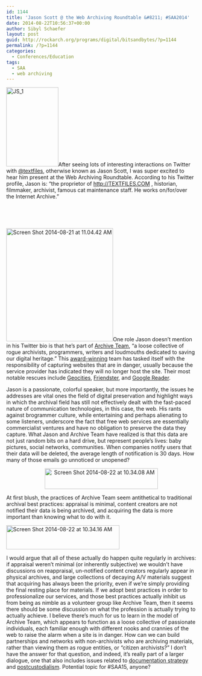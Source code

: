 ```yaml
---
id: 1144
title: 'Jason Scott @ the Web Archiving Roundtable &#8211; #SAA2014'
date: 2014-08-22T10:56:37+00:00
author: Sibyl Schaefer
layout: post
guid: http://rockarch.org/programs/digital/bitsandbytes/?p=1144
permalink: /?p=1144
categories:
  - Conferences/Education
tags:
  - SAA
  - web archiving
---
```

[<img class=" wp-image-1145 alignleft" alt="JS_1" src="http://rockarch.org/programs/digital/bitsandbytes/wp-content/uploads/2014/08/JS_1-197x300.png" width="138" height="210" srcset="http://blog.rockarch.org/wp-content/uploads/2014/08/JS_1-197x300.png 197w, http://blog.rockarch.org/wp-content/uploads/2014/08/JS_1.png 630w" sizes="(max-width: 138px) 100vw, 138px" />](http://rockarch.org/programs/digital/bitsandbytes/wp-content/uploads/2014/08/JS_1.png)After seeing lots of interesting interactions on Twitter with [@textfiles](https://twitter.com/textfiles), otherwise known as Jason Scott, I was super excited to hear him present at the Web Archiving Roundtable. According to his Twitter profile, Jason is: &#8220;the proprietor of <a href="http://textfiles.com/" rel="nofollow">http://TEXTFILES.COM</a> , historian, filmmaker, archivist, famous cat maintenance staff. He works on/for/over the Internet Archive.&#8221; <!--more-->

&nbsp;

&nbsp;

[<img class="size-medium wp-image-1148 alignright" alt="Screen Shot 2014-08-21 at 11.04.42 AM" src="http://rockarch.org/programs/digital/bitsandbytes/wp-content/uploads/2014/08/Screen-Shot-2014-08-21-at-11.04.42-AM-283x300.png" width="283" height="300" srcset="http://blog.rockarch.org/wp-content/uploads/2014/08/Screen-Shot-2014-08-21-at-11.04.42-AM-283x300.png 283w, http://blog.rockarch.org/wp-content/uploads/2014/08/Screen-Shot-2014-08-21-at-11.04.42-AM.png 302w" sizes="(max-width: 283px) 100vw, 283px" />](http://rockarch.org/programs/digital/bitsandbytes/wp-content/uploads/2014/08/Screen-Shot-2014-08-21-at-11.04.42-AM.png)One role Jason doesn&#8217;t mention in his Twitter bio is that he’s part of [Archive Team](http://archiveteam.org/index.php?title=Main_Page), &#8220;a loose collective of rogue archivists, programmers, writers and loudmouths dedicated to saving our digital heritage.&#8221; This [award-winning](http://blogs.loc.gov/digitalpreservation/2013/06/and-the-winner-is-announcing-the-2013-ndsa-innovation-award-winners/) team has tasked itself with the responsibility of capturing websites that are in danger, usually because the service provider has indicated they will no longer host the site. Their most notable rescues include [Geocities](http://www.archiveteam.org/index.php?title=Geocities), [Friendster](http://www.archiveteam.org/index.php?title=Friendster), and [Google Reader](http://archiveteam.org/index.php?title=Google_Reader).

Jason is a passionate, colorful speaker, but more importantly, the issues he addresses are vital ones the field of digital preservation and highlight ways in which the archival field has still not effectively dealt with the fast-paced nature of communication technologies, in this case, the web. His rants against brogrammer culture, while entertaining and perhaps alienating to some listeners, underscore the fact that free web services are essentially commercialist ventures and have no obligation to preserve the data they capture. What Jason and Archive Team have realized is that this data are not just random bits on a hard drive, but represent people’s lives: baby pictures, social networks, communities. When companies notify users that their data will be deleted, the average length of notification is 30 days. How many of those emails go unnoticed or unopened?

<p style="text-align: center;">
  <a href="http://rockarch.org/programs/digital/bitsandbytes/wp-content/uploads/2014/08/Screen-Shot-2014-08-22-at-10.34.08-AM.png"><img class="size-medium wp-image-1150 aligncenter" alt="Screen Shot 2014-08-22 at 10.34.08 AM" src="http://rockarch.org/programs/digital/bitsandbytes/wp-content/uploads/2014/08/Screen-Shot-2014-08-22-at-10.34.08-AM-300x55.png" width="300" height="55" srcset="http://blog.rockarch.org/wp-content/uploads/2014/08/Screen-Shot-2014-08-22-at-10.34.08-AM-300x55.png 300w, http://blog.rockarch.org/wp-content/uploads/2014/08/Screen-Shot-2014-08-22-at-10.34.08-AM-1024x188.png 1024w, http://blog.rockarch.org/wp-content/uploads/2014/08/Screen-Shot-2014-08-22-at-10.34.08-AM-500x92.png 500w, http://blog.rockarch.org/wp-content/uploads/2014/08/Screen-Shot-2014-08-22-at-10.34.08-AM.png 1496w" sizes="(max-width: 300px) 100vw, 300px" /></a>
</p>

At first blush, the practices of Archive Team seem antithetical to traditional archival best practices: appraisal is minimal, content creators are not notified their data is being archived, and acquiring the data is more important than knowing what to do with it.

[<img class="aligncenter size-medium wp-image-1151" alt="Screen Shot 2014-08-22 at 10.34.16 AM" src="http://rockarch.org/programs/digital/bitsandbytes/wp-content/uploads/2014/08/Screen-Shot-2014-08-22-at-10.34.16-AM-300x64.png" width="300" height="64" srcset="http://blog.rockarch.org/wp-content/uploads/2014/08/Screen-Shot-2014-08-22-at-10.34.16-AM-300x64.png 300w, http://blog.rockarch.org/wp-content/uploads/2014/08/Screen-Shot-2014-08-22-at-10.34.16-AM-1024x218.png 1024w, http://blog.rockarch.org/wp-content/uploads/2014/08/Screen-Shot-2014-08-22-at-10.34.16-AM-500x106.png 500w, http://blog.rockarch.org/wp-content/uploads/2014/08/Screen-Shot-2014-08-22-at-10.34.16-AM.png 1490w" sizes="(max-width: 300px) 100vw, 300px" />](http://rockarch.org/programs/digital/bitsandbytes/wp-content/uploads/2014/08/Screen-Shot-2014-08-22-at-10.34.16-AM.png)

I would argue that all of these actually do happen quite regularly in archives: if appraisal weren’t minimal (or inherently subjective) we wouldn’t have discussions on reappraisal, un-notified content creators regularly appear in physical archives, and large collections of decaying A/V materials suggest that acquiring has always been the priority, even if we’re simply providing the final resting place for materials. If we adopt best practices in order to professionalize our services, and those best practices actually inhibit us from being as nimble as a volunteer group like Archive Team, then it seems there should be some discussion on what the profession is actually trying to actually achieve. I believe there’s much for us to learn in the model of Archive Team, which appears to function as a loose collective of passionate individuals, each familiar enough with different nooks and crannies of the web to raise the alarm when a site is in danger. How can we can build partnerships and networks with non-archivists who are archiving materials, rather than viewing them as rogue entities, or “citizen archivists?” I don&#8217;t have the answer for that question, and indeed, it&#8217;s really part of a larger dialogue, one that also includes issues related to [documentation strategy](http://www2.archivists.org/glossary/terms/d/documentation-strategy) and [postcustodialism](http://www2.archivists.org/glossary/terms/p/postcustodial-theory-of-archives). Potential topic for #SAA15, anyone?

<p dir="ltr">